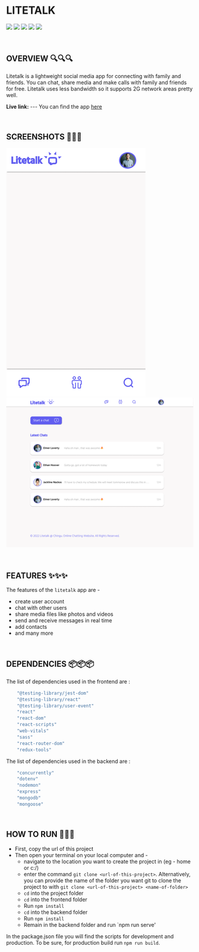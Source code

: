 # LITETALK
![](https://img.shields.io/badge/Name-Litetalk-brightgreen?style=plastic&labelColor=inactive)
![](https://img.shields.io/badge/Version-v0.0.1-blueviolet?style=plastic&labelColor=inactive)
![](https://img.shields.io/badge/Languages-Golang_&_JavaScript-critical?style=plastic&labelColor=inactive)
![](https://img.shields.io/badge/Frameworks-React_&_Expressjs-important?style=plastic&labelColor=inactive)
![](https://img.shields.io/badge/Team-chingu.v39.bears.11-informational?style=plastic&labelColor=inactive)

<br>

## OVERVIEW 🔍🔍🔍
Litetalk is a lightweight social media app for connecting with family and friends. You can chat, share media and make calls with family and friends for free. Litetalk uses less bandwidth so it supports 2G network areas pretty well.

**Live link:** --- You can find the app [here]()

<br>

## SCREENSHOTS 📸📸📸
![<img src="./assets/mobile_mockup.png" />](./assets/mobile_mockup.png)
![<img src="./assets/desktop_mockup.png" />](./assets/desktop_mockup.png)

<br>

## FEATURES ✨✨✨
The features of the `litetalk` app are -
- create user account
- chat with other users
- share media files like photos and videos
- send and receive messages in real time
- add contacts
- and many more

<br>

## DEPENDENCIES 📦📦📦
The list of dependencies used in the frontend are :

```javascript
    "@testing-library/jest-dom"
    "@testing-library/react"
    "@testing-library/user-event"
    "react"
    "react-dom"
    "react-scripts"
    "web-vitals"
    "sass"
    "react-router-dom"
    "redux-tools"
```
The list of dependencies used in the backend are :

```javascript
    "concurrently"
    "dotenv"
    "nodemon"
    "express"
    "mongodb"
    "mongoose"
```
<br>

## HOW TO RUN 🚀🚀🚀
* First, copy the url of this project
* Then open your terminal on your local computer and -
    - navigate to the location you want to create the project in (eg - home or c:/)
    - enter the command `git clone <url-of-this-project>`. Alternatively, you can provide the name of the folder you want git to clone the project to with `git clone <url-of-this-project> <name-of-folder>`
    - `cd` into the project folder
    - `cd` into the frontend folder
    - Run `npm install`
    - `cd` into the backend folder
    - Run `npm install`
    - Remain in the backend folder and run `npm run serve'

In the package.json file you will find the scripts for development and production. To be sure, for production build run `npm run build`.